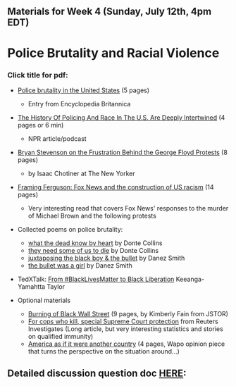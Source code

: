 ## Materials for Week 4 (Sunday, July 12th, 4pm EDT)
# Police Brutality and Racial Violence
### Click title for pdf:

- <a href="week4/police-brutality.pdf">Police brutality in the United States</a> (5 pages)
  - Entry from Encyclopedia Britannica

- <a href="https://www.npr.org/2020/06/13/876628302/the-history-of-policing-and-race-in-the-u-s-are-deeply-intertwined">The History Of Policing And Race In The U.S. Are Deeply Intertwined</a> (4 pages or 6 min)
  - NPR article/podcast
  
- <a href="week4/stevenson.pdf">Bryan Stevenson on the Frustration Behind the George Floyd Protests</a> (8 pages)
  - by Isaac Chotiner at The New Yorker

- <a href="week4/framing-ferguson.pdf">Framing Ferguson: Fox News and the construction of US racism</a> (14 pages)
  - Very interesting read that covers Fox News' responses to the murder of Michael Brown and the following protests

- Collected poems on police brutality:
  - <a href="https://poets.org/poem/what-dead-know-heart-0">what the dead know by heart</a> by Donte Collins
  - <a href="https://poets.org/poem/they-need-some-us-die">they need some of us to die</a> by Donte Collins
  - <a href="https://poets.org/poem/juxtaposing-black-boy-bullet">juxtaposing the black boy & the bullet</a> by Danez Smith
  - <a href="https://poets.org/poem/bullet-was-girl">the bullet was a girl</a> by Danez Smith

- TedXTalk: <a href="https://www.youtube.com/watch?v=nyE5nI1nRJI&feature=youtu.be"> From #BlackLivesMatter to Black Liberation</a> Keeanga-Yamahtta Taylor

- Optional materials 
  - <a href="week4/black-wall-street.pdf">Burning of Black Wall Street</a> (9 pages, by Kimberly Fain from JSTOR)
  - <a href="https://www.reuters.com/investigates/special-report/usa-police-immunity-scotus/">For cops who kill, special Supreme Court protection</a> from Reuters Investigates (Long article, but very interesting statistics and stories on qualified immunity)
  - <a href="week4/western-media.pdf">America as if it were another country</a> (4 pages, Wapo opinion piece that turns the perspective on the situation around...)

## Detailed discussion question doc [HERE](https://docs.google.com/document/d/1Ncbke-BJdQ0YB9Q7E4CZQDCYNS7sNKimJnf_-mAD_0E/edit?usp=sharing): 
